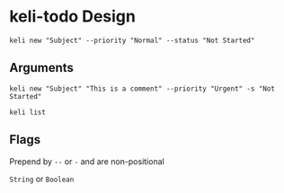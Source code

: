 # keli-todo Design

```
keli new "Subject" --priority "Normal" --status "Not Started"
```

## Arguments

```
keli new "Subject" "This is a comment" --priority "Urgent" -s "Not Started"
```

```
keli list
```

## Flags

Prepend by `--` or `-` and are non-positional

`String` or `Boolean`